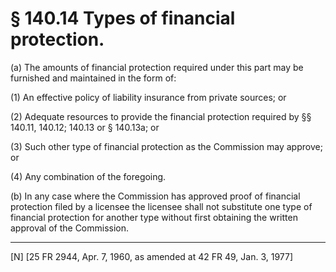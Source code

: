 # § 140.14   Types of financial protection.

(a) The amounts of financial protection required under this part may be furnished and maintained in the form of: 


(1) An effective policy of liability insurance from private sources; or 


(2) Adequate resources to provide the financial protection required by §§ 140.11, 140.12; 140.13 or § 140.13a; or 


(3) Such other type of financial protection as the Commission may approve; or 


(4) Any combination of the foregoing. 


(b) In any case where the Commission has approved proof of financial protection filed by a licensee the licensee shall not substitute one type of financial protection for another type without first obtaining the written approval of the Commission. 



---

[N] [25 FR 2944, Apr. 7, 1960, as amended at 42 FR 49, Jan. 3, 1977] 




